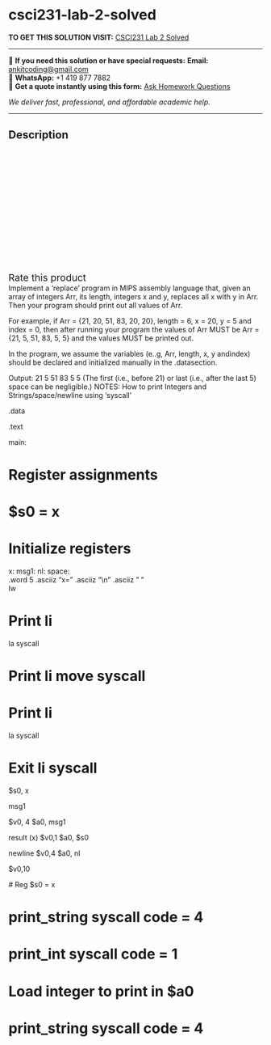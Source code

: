 # csci231-lab-2-solved
**TO GET THIS SOLUTION VISIT:** [CSCI231 Lab 2 Solved](https://www.ankitcodinghub.com/product/csci231-lab-2-solved/)


---

📩 **If you need this solution or have special requests:** **Email:** ankitcoding@gmail.com  
📱 **WhatsApp:** +1 419 877 7882  
📄 **Get a quote instantly using this form:** [Ask Homework Questions](https://www.ankitcodinghub.com/services/ask-homework-questions/)

*We deliver fast, professional, and affordable academic help.*

---

<h2>Description</h2>



<div class="kk-star-ratings kksr-auto kksr-align-center kksr-valign-top" data-payload="{&quot;align&quot;:&quot;center&quot;,&quot;id&quot;:&quot;97016&quot;,&quot;slug&quot;:&quot;default&quot;,&quot;valign&quot;:&quot;top&quot;,&quot;ignore&quot;:&quot;&quot;,&quot;reference&quot;:&quot;auto&quot;,&quot;class&quot;:&quot;&quot;,&quot;count&quot;:&quot;0&quot;,&quot;legendonly&quot;:&quot;&quot;,&quot;readonly&quot;:&quot;&quot;,&quot;score&quot;:&quot;0&quot;,&quot;starsonly&quot;:&quot;&quot;,&quot;best&quot;:&quot;5&quot;,&quot;gap&quot;:&quot;4&quot;,&quot;greet&quot;:&quot;Rate this product&quot;,&quot;legend&quot;:&quot;0\/5 - (0 votes)&quot;,&quot;size&quot;:&quot;24&quot;,&quot;title&quot;:&quot;CSCI231 Lab 2 Solved&quot;,&quot;width&quot;:&quot;0&quot;,&quot;_legend&quot;:&quot;{score}\/{best} - ({count} {votes})&quot;,&quot;font_factor&quot;:&quot;1.25&quot;}">

<div class="kksr-stars">

<div class="kksr-stars-inactive">
            <div class="kksr-star" data-star="1" style="padding-right: 4px">


<div class="kksr-icon" style="width: 24px; height: 24px;"></div>
        </div>
            <div class="kksr-star" data-star="2" style="padding-right: 4px">


<div class="kksr-icon" style="width: 24px; height: 24px;"></div>
        </div>
            <div class="kksr-star" data-star="3" style="padding-right: 4px">


<div class="kksr-icon" style="width: 24px; height: 24px;"></div>
        </div>
            <div class="kksr-star" data-star="4" style="padding-right: 4px">


<div class="kksr-icon" style="width: 24px; height: 24px;"></div>
        </div>
            <div class="kksr-star" data-star="5" style="padding-right: 4px">


<div class="kksr-icon" style="width: 24px; height: 24px;"></div>
        </div>
    </div>

<div class="kksr-stars-active" style="width: 0px;">
            <div class="kksr-star" style="padding-right: 4px">


<div class="kksr-icon" style="width: 24px; height: 24px;"></div>
        </div>
            <div class="kksr-star" style="padding-right: 4px">


<div class="kksr-icon" style="width: 24px; height: 24px;"></div>
        </div>
            <div class="kksr-star" style="padding-right: 4px">


<div class="kksr-icon" style="width: 24px; height: 24px;"></div>
        </div>
            <div class="kksr-star" style="padding-right: 4px">


<div class="kksr-icon" style="width: 24px; height: 24px;"></div>
        </div>
            <div class="kksr-star" style="padding-right: 4px">


<div class="kksr-icon" style="width: 24px; height: 24px;"></div>
        </div>
    </div>
</div>


<div class="kksr-legend" style="font-size: 19.2px;">
            <span class="kksr-muted">Rate this product</span>
    </div>
    </div>
<div class="page" title="Page 1">
<div class="section">
<div class="layoutArea">
<div class="column">
Implement a ​‘replace’ ​program in MIPS assembly language that, given an array of integers Arr​, its ​length​, integers ​x and ​y,​ replaces all ​x with ​y in ​Arr.​ Then your program should print out all values of ​Arr​.

For example, if ​Arr = {21, ​20​, 51, 83, ​20​, ​20​}​, ​length = 6, ​x = ​20​, ​y = ​5 and ​index = 0, then after running your program the values of ​Arr MUST be ​Arr = {21, ​5​, 51, 83,​ 5​, ​5​}​ and the values MUST be printed out.

In the program, we assume the variables (e..g, ​Arr, length, x, y​ and ​index​) should be declared and initialized manually in the ​.data​ section.

Output: ​21 5 51 83 5 5 (​The first (i.e., before 21) or last (i.e., after the last 5) space can be negligible.​) NOTES​: How to print Integers and Strings/space/newline using ‘syscall’

</div>
</div>
<div class="layoutArea">
<div class="column">
.data

.text

main:

# Register assignments

# $s0 = x

# Initialize registers

</div>
</div>
<div class="layoutArea">
<div class="column">
x: msg1: nl: space:

</div>
<div class="column">
.word 5 .asciiz “x=” .asciiz “\n” .asciiz ” ”

</div>
</div>
<div class="layoutArea">
<div class="column">
lw

# Print li

la syscall

# Print li move syscall

# Print li

la syscall

# Exit li syscall

</div>
<div class="column">
$s0, x

msg1

$v0, 4 $a0, msg1

result (x) $v0,1 $a0, $s0

newline $v0,4 $a0, nl

$v0,10

</div>
<div class="column">
# Reg $s0 = x

# print_string syscall code = 4

# print_int syscall code = 1

# Load integer to print in $a0

# print_string syscall code = 4

</div>
</div>
</div>
</div>
